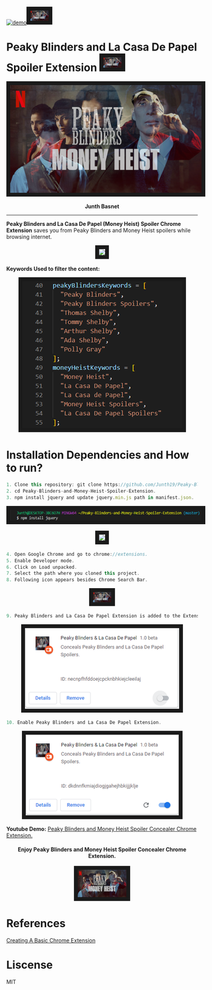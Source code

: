 [![demo](https://img.shields.io/badge/view%20demo-youtube-orange.svg?style=for-the-badge&logo=appveyor)<img src="./assets/icon48.png" border="10">](https://www.youtube.com/watch?v=Tl_2dK9jfvU)
# Peaky Blinders and La Casa De Papel Spoiler Extension <img src="./assets/icon48.png" border="10">
<p align="center">
  <img src="./assets/LOGO.png" border="10">
</p>
<p align="center">
  <strong>Junth Basnet</strong>
</p>

---
**Peaky Blinders and La Casa De Papel (Money Heist) Spoiler Chrome Extension** saves you from Peaky Blinders and Money Heist spoilers while browsing internet.

<p align="center">
  <img src="./assets/SpoilerGIF.gif" border="10">
</p>

**Keywords Used to filter the content:**
<p align="center">
  <img src="./assets/Keywords.PNG" border="10">
</p>

# Installation Dependencies and How to run?
``` js
1. Clone this repository: git clone https://github.com/Junth19/Peaky-Blinders-and-Money-Heist-Spoiler-Extension.git
2. cd Peaky-Blinders-and-Money-Heist-Spoiler-Extension.
3. npm install jquery and update jquery.min.js path in manifest.json.
```
<p align="center">
  <img src="./assets/2.PNG" border="10">
</p>
<p align="center">
  <img src="https://imgur.com/ynt1Zow.png" border="10">
</p>

``` js
4. Open Google Chrome and go to chrome://extensions.
5. Enable Developer mode.
6. Click on Load unpacked.
7. Select the path where you cloned this project.
8. Following icon appears besides Chrome Search Bar.
```
<p align="center">
  <img src="./assets/icon48.png" border="10">
</p>

``` js
9. Peaky Blinders and La Casa De Papel Extension is added to the Extensions.
```
<p align="center">
  <img src="./assets/0.PNG" border="10">
</p>

``` js
10. Enable Peaky Blinders and La Casa De Papel Extension.
```
<p align="center">
  <img src="./assets/1.PNG" border="10">
</p>

**Youtube Demo:** [Peaky Blinders and Money Heist Spoiler Concealer Chrome Extension.](https://www.youtube.com/watch?v=Tl_2dK9jfvU)
<h4 align="center">Enjoy Peaky Blinders and Money Heist Spoiler Concealer Chrome Extension.</h4>
<p align="center">
  <a href="https://www.youtube.com/watch?v=Tl_2dK9jfvU" target="_blank"><img src="./assets/icon128.png"
alt="Peaky Blinders and Money Heist Spoiler Concealer Chrome Extension" border="10" /></a>
</p>

# References
[Creating A Basic Chrome Extension](https://www.thepolyglotdeveloper.com/2018/09/creating-basic-chrome-extension/)
# Liscense
MIT
